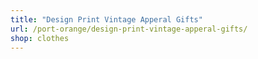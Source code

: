 ```yaml
---
title: "Design Print Vintage Apperal Gifts"
url: /port-orange/design-print-vintage-apperal-gifts/
shop: clothes
---
```

